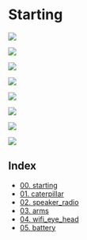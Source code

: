 # Starting

![](pics/IMG_0173.JPG)

![](pics/IMG_0086.JPG)

![](pics/IMG_0129.JPG)

![](pics/IMG_0127.PNG)

![](pics/IMG_0130.JPG)

![](pics/IMG_0074.JPG)

![](pics/IMG_0075.JPG)

![](pics/IMG_0076.JPG)


## Index

* [00. starting](00_starting.md)
* [01. caterpillar](01_caterpillar.md)
* [02. speaker_radio](02_speaker_radio.md)
* [03. arms](03_arms.md)
* [04. wifi_eye_head](04_wifi_eye_head.md)
* [05. battery](05_battery.md)
